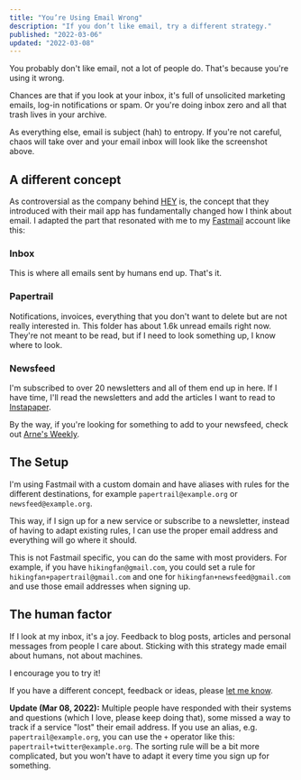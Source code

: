 ```yaml
---
title: "You’re Using Email Wrong"
description: "If you don’t like email, try a different strategy."
published: "2022-03-06"
updated: "2022-03-08"
---
```


You probably don't like email, not a lot of people do.
That's because you're using it wrong.

Chances are that if you look at your inbox, it's full of unsolicited marketing
emails, log-in notifications or spam.
Or you're doing inbox zero and all that trash lives in your archive.

As everything else, email is subject (hah) to entropy.
If you're not careful, chaos will take over and your email inbox will look like
the screenshot above.

## A different concept

As controversial as the company behind [HEY](https://www.hey.com) is, the
concept that they introduced with their mail app has fundamentally changed how I
think about email.
I adapted the part that resonated with me to my [Fastmail](https://fastmail.com)
account like this:

### Inbox

This is where all emails sent by humans end up.
That's it.

### Papertrail

Notifications, invoices, everything that you don't want to delete but are not
really interested in.
This folder has about 1.6k unread emails right now.
They're not meant to be read, but if I need to look something up, I know where
to look.

### Newsfeed

I'm subscribed to over 20 newsletters and all of them end up in here.
If I have time, I'll read the newsletters and add the articles I want to read to
[Instapaper](https://instapaper.com).

By the way, if you're looking for something to add to your newsfeed, check out
[Arne's Weekly](/weekly).

## The Setup

I'm using Fastmail with a custom domain and have aliases with rules for the
different destinations, for example `papertrail@example.org` or
`newsfeed@example.org`.

This way, if I sign up for a new service or subscribe to a newsletter, instead
of having to adapt existing rules, I can use the proper email address and
everything will go where it should.

This is not Fastmail specific, you can do the same with most providers.
For example, if you have `hikingfan@gmail.com`, you could set a rule for
`hikingfan+papertrail@gmail.com` and one for `hikingfan+newsfeed@gmail.com` and
use those email addresses when signing up.

## The human factor

If I look at my inbox, it's a joy.
Feedback to blog posts, articles and personal messages from people I care about.
Sticking with this strategy made email about humans, not about machines.

I encourage you to try it!

If you have a different concept, feedback or ideas, please
[let me know](mailto:hey@arne.me).

**Update (Mar 08, 2022):** Multiple people have responded with their systems and
questions (which I love, please keep doing that), some missed a way to track if
a service "lost" their email address.
If you use an alias, e.g. `papertrail@example.org`, you can use the `+` operator
like this: `papertrail+twitter@example.org`.
The sorting rule will be a bit more complicated, but you won't have to adapt
it every time you sign up for something.
